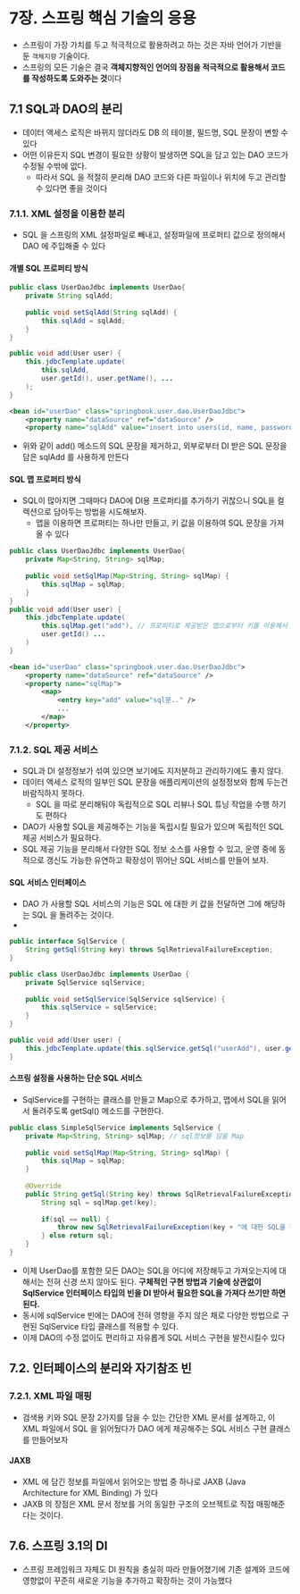 # 7장. 스프링 핵심 기술의 응용
- 스프링이 가장 가치를 두고 적극적으로 활용하려고 하는 것은 자바 언어가 기반을 둔 `객체지향` 기술이다.
- 스프링의 모든 기술은 결국 **객체지향적인 언어의 장점을 적극적으로 활용해서 코드를 작성하도록 도와주는 것**이다

## 7.1 SQL과 DAO의 분리
- 데이터 액세스 로직은 바뀌지 않더라도 DB 의 테이블, 필드명, SQL 문장이 변할 수 있다
- 어떤 이유든지 SQL 변경이 필요한 상황이 발생하면 SQL을 담고 있는 DAO 코드가 수정될 수밖에 없다.
  - 따라서 SQL 을 적절히 분리해 DAO 코드와 다른 파일이나 위치에 두고 관리할 수 있다면 좋을 것이다

### 7.1.1. XML 설정을 이용한 분리
- SQL 을 스프링의 XML 설정파일로 빼내고, 설정파일에 프로퍼티 값으로 정의해서 DAO 에 주입해줄 수 있다

#### 개별 SQL 프로퍼티 방식
```java
public class UserDaoJdbc implements UserDao{
	private String sqlAdd;		
    
    public void setSqlAdd(String sqlAdd) {
    	this.sqlAdd = sqlAdd;
    }
}

public void add(User user) {
    this.jdbcTemplate.update(
        this.sqlAdd,
        user.getId(), user.getName(), ...
    );
}
```

```xml
<bean id="userDao" class="springbook.user.dao.UserDaoJdbc">
    <property name="dataSource" ref="dataSource" />
    <property name="sqlAdd" value="insert into users(id, name, password, email, level, login, recommend) values(?,?,?,?,?,?,?}" />
```
- 위와 같이 add() 메소드의 SQL 문장을 제거하고, 외부로부터 DI 받은 SQL 문장을 담은 sqlAdd 를 사용하게 만든다

#### SQL 맵 프로퍼티 방식
- SQL이 많아지면 그때마다 DAO에 DI용 프로퍼티를 추가하기 귀찮으니 SQL을 컬렉션으로 담아두는 방법을 시도해보자.
  - 맵을 이용하면 프로퍼티는 하나만 만들고, 키 값을 이용하여 SQL 문장을 가져올 수 있다
```java
public class UserDaoJdbc implements UserDao{
	private Map<String, String> sqlMap;
    
    public void setSqlMap(Map<String, String> sqlMap) {
    	this.sqlMap = sqlMap;
    }
}
public void add(User user) {
	this.jdbcTemplate.update(
    	this.sqlMap.get("add"), // 프로퍼티로 제공받은 맵으로부터 키를 이용해서 필요한 SQL을 가져온다
        user.getId() ...
    )
}
```

```xml
<bean id="userDao" class="springbook.user.dao.UserDaoJdbc">
    <property name="dataSource" ref="dataSource" />
    <property name="sqlMap">
        <map>
            <entry key="add" value="sql문.." />
            ...
        </map>
    </property>
```
### 7.1.2. SQL 제공 서비스
- SQL과 DI 설정정보가 섞여 있으면 보기에도 지저분하고 관리하기에도 좋지 않다. 
- 데이터 액세스 로직의 일부인 SQL 문장을 애플리케이션의 설정정보와 함께 두는건 바람직하지 못하다. 
  - SQL 을 따로 분리해둬야 독립적으로 SQL 리뷰나 SQL 튜닝 작업을 수행 하기도 편하다
- DAO가 사용할 SQL을 제공해주는 기능을 독립시킬 필요가 있으며 독립적인 SQL 제공 서비스가 필요하다. 
- SQL 제공 기능을 분리해서 다양한 SQL 정보 소스를 사용할 수 있고, 운영 중에 동적으로 갱신도 가능한 유연하고 확장성이 뛰어난 SQL 서비스를 만들어 보자.

#### SQL 서비스 인터페이스
- DAO 가 사용할 SQL 서비스의 기능은 SQL 에 대한 키 값을 전달하면 그에 해당하는 SQL 을 돌려주는 것이다.
- 
```java
public interface SqlService {
	String getSql(String key) throws SqlRetrievalFailureException;
}

public class UserDaoJdbc implements UserDao {
	private SqlService sqlService;
    
    public void setSqlService(SqlService sqlService) {
    	this.sqlService = sqlService;
    }
}

public void add(User user) {
	this.jdbcTemplate.update(this.sqlService.getSql("userAdd"), user.getId() ...);
}
```

#### 스프링 설정을 사용하는 단순 SQL 서비스
- SqlService를 구현하는 클래스를 만들고 Map으로 추가하고, 맵에서 SQL을 읽어서 돌려주도록 getSql() 메소드를 구현한다.

```java
public class SimpleSqlService implements SqlService {
	private Map<String, String> sqlMap;	// sql정보를 담을 Map
	
	public void setSqlMap(Map<String, String> sqlMap) {
		this.sqlMap = sqlMap;
	}
	
	@Override
	public String getSql(String key) throws SqlRetrievalFailureException {
		String sql = sqlMap.get(key);
		
		if(sql == null) {
			throw new SqlRetrievalFailureException(key + "에 대한 SQL을 찾을 수 없습니다.");
		} else return sql;
	}
}
```
- 이제 UserDao를 포함한 모든 DAO는 SQL을 어디에 저장해두고 가져오는지에 대해서는 전혀 신경 쓰지 않아도 된다. **구체적인 구현 방법과 기술에 상관없이 SqlService 인터페이스 타입의 빈을 DI 받아서 필요한 SQL을 가져다 쓰기만 하면 된다.**
- 동시에 sqlService 빈에는 DAO에 전혀 영향을 주지 않은 채로 다양한 방법으로 구현된 SqlService 타입 클래스를 적용할 수 있다. 
- 이제 DAO의 수정 없이도 편리하고 자유롭게 SQL 서비스 구현을 발전시킬수 있다

## 7.2. 인터페이스의 분리와 자기참조 빈
### 7.2.1. XML 파일 매핑
- 검색용 키와 SQL 문장 2가지를 담을 수 있는 간단한 XML 문서를 설계하고, 이 XML 파일에서 SQL 을 읽어뒀다가 DAO 에게 제공해주는 SQL 서비스 구현 클래스를 만들어보자

#### JAXB
- XML 에 담긴 정보를 파일에서 읽어오는 방법 중 하나로 JAXB (Java Architecture for XML Binding) 가 있다
- JAXB 의 장점은 XML 문서 정보를 거의 동일한 구조의 오브젝트로 직접 매핑해준다는 것이다.

## 7.6. 스프링 3.1의 DI
- 스프링 프레임워크 자체도 DI 원칙을 충실히 따라 만들어졌기에 기존 설계와 코드에 영향없이 꾸준히 새로운 기능을 추가하고 확장하는 것이 가능했다 
